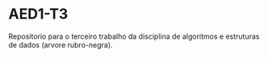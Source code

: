 # AED1-T3
Repositorio para o terceiro trabalho da disciplina de algoritmos e estruturas de dados (arvore rubro-negra).
